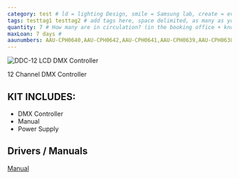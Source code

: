 ```yaml
---
category: test # ld = lighting Design, smile = Samsung lab, create = everything else
tags: testtag1 testtag2 # add tags here, space delimited, as many as you want
quantity: 7 # How many are in circulation? (in the booking office + known to be lent out)
maxLoan: 7 days #
aaunumbers: AAU-CPH0640,AAU-CPH0642,AAU-CPH0641,AAU-CPH0639,AAU-CPH0638,AAU-CPH0643
---
```

![DDC-12 LCD DMX Controller](../../assets/images/equip/ld/1.webp)
  <!--- The First line should be a link to an image, jpg, png webbp all work, I have not tested others.
 The format should be ![Alternate image text](../../assets/images/equip/category/filename)
 We will have to upload the images to the relevant folders

Under the image comes the text, first comes the description
 The description can be simple, and short, but it must assume that the reader knows little about the equipment or the fields of study related to it. This text is important because it not only describes the item to the reader, but is included in the search engine servicing the site. --->

12 Channel DMX Controller

<!-- There will also be a list of contents, formatted as below -->

## KIT INCLUDES:
- DMX Controller
- Manual
- Power Supply

<!-- At the bottom of the listing there will be links to any relevant files - manuals, drivers, even research that has used the equipment -->
## Drivers / Manuals

[Manual](https://images.static-thomann.de/pics/atg/atgdata/document/manual/c_258125_v3_r1_en_online.pdf)

<!--Finally, and most important: The md file name should be concise, clear, unique and informative. This name is used as the title of the equipment listed in the catalog. Name it so anyone will know what it is, not just the person who is borrowing it for the third time.

The first 11 characters of the title should be a date in yyyy-mm-dd- format. This is not used, but is required for the system to recognise the file as a post.

The file should be saved as markdown: .md

eg. 2023-01-01-Zoom-Q8-Mobile-Video-Audio-Recorder.md
-->
